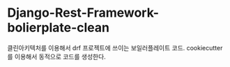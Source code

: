 # Django-Rest-Framework-bolierplate-clean
클린아키텍처를 이용해서 drf 프로젝트에 쓰이는 보일러플레이트 코드. cookiecutter를 이용해서 동적으로 코드를 생성한다.
